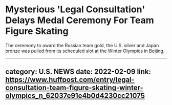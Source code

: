 # Mysterious 'Legal Consultation' Delays Medal Ceremony For Team Figure Skating

The ceremony to award the Russian team gold, the U.S. silver and Japan bronze was pulled from its scheduled slot at the Winter Olympics in Beijing.

---
category: U.S. NEWS
date: 2022-02-09
link: https://www.huffpost.com/entry/legal-consultation-team-figure-skating-winter-olympics_n_62037e91e4b0d4230cc21075
---

